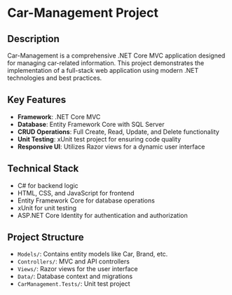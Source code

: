 # Car-Management Project

## Description

Car-Management is a comprehensive .NET Core MVC application designed for managing car-related information. This project demonstrates the implementation of a full-stack web application using modern .NET technologies and best practices.

## Key Features

- **Framework**: .NET Core MVC
- **Database**: Entity Framework Core with SQL Server
- **CRUD Operations**: Full Create, Read, Update, and Delete functionality
- **Unit Testing**: xUnit test project for ensuring code quality
- **Responsive UI**: Utilizes Razor views for a dynamic user interface

## Technical Stack

- C# for backend logic
- HTML, CSS, and JavaScript for frontend
- Entity Framework Core for database operations
- xUnit for unit testing
- ASP.NET Core Identity for authentication and authorization

## Project Structure

- `Models/`: Contains entity models like Car, Brand, etc.
- `Controllers/`: MVC and API controllers
- `Views/`: Razor views for the user interface
- `Data/`: Database context and migrations
- `CarManagement.Tests/`: Unit test project
